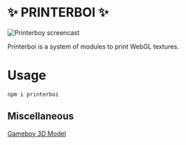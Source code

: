 # ✨ PRINTERBOI ✨

![Printerboy screencast](https://media.giphy.com/media/h8fMP2ibxcUPAeN2tC/giphy.gif)

Printerboi is a system of modules to print WebGL textures.

# Usage

```
npm i printerboi
```

## Miscellaneous
[Gameboy 3D Model](https://poly.google.com/view/dczUnD4aslM)
